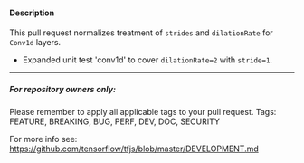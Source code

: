 #### Description
This pull request normalizes treatment of `strides` and `dilationRate` for `Conv1d` layers.

* Expanded unit test 'conv1d' to cover `dilationRate=2` with `stride=1`.
---
##### For repository owners only:

Please remember to apply all applicable tags to your pull request.
Tags: FEATURE, BREAKING, BUG, PERF, DEV, DOC, SECURITY

For more info see: https://github.com/tensorflow/tfjs/blob/master/DEVELOPMENT.md
